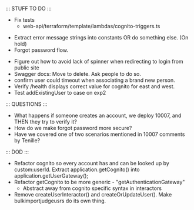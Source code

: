 ::: STUFF TO DO :::
- Fix tests
  - web-api/terraform/template/lambdas/cognito-triggers.ts
+ Extract error message strings into constants OR do something else. (On hold)
+ Forgot password flow.
- Figure out how to avoid lack of spinner when redirecting to login from public site
- Swagger docs: Move to delete. Ask people to do so.
- confirm user could timeout when associating a brand new person.
- Verify /health displays correct value for cognito for east and west.
- Test addExistingUser to case on exp2

::: QUESTIONS :::
- What happens if someone creates an account, we deploy 10007, and THEN they try to verify it?
- How do we make forgot password more secure? 
- Have we covered one of two scenarios mentioned in 10007 comments by Tenille?

::: DOD :::
- Refactor cognito so every account has and can be looked up by custom:userId. Extract application.getCognito() into application.getUserGateway();
- Refactor getCognito to be more generic - "getAuthenticationGateway"
  - Abstract away from cognito specific syntax in interactors
- Remove createUserInteractor() and createOrUpdateUser(). Make bulkimportjudgeusrs do its own thing.
